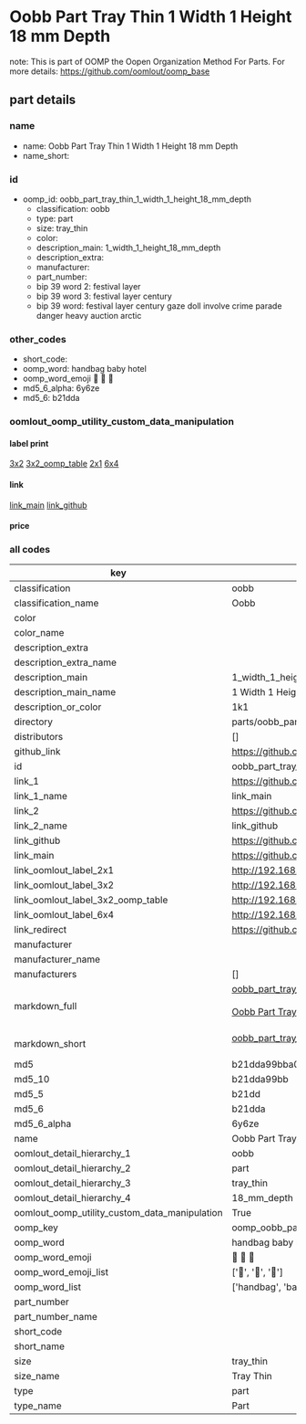 # Oobb Part Tray Thin 1 Width 1 Height 18 mm Depth  

note: This is part of OOMP the Oopen Organization Method For Parts. For more details: https://github.com/oomlout/oomp_base

##  part details
  







### name
* name: Oobb Part Tray Thin 1 Width 1 Height 18 mm Depth
* name_short: 
### id
* oomp_id: oobb_part_tray_thin_1_width_1_height_18_mm_depth
  * classification: oobb
  * type: part
  * size: tray_thin
  * color: 
  * description_main: 1_width_1_height_18_mm_depth
  * description_extra: 
  * manufacturer: 
  * part_number: 
  * bip 39 word 2: festival layer
  * bip 39 word 3: festival layer century
  * bip 39 word: festival layer century gaze doll involve crime parade danger heavy auction arctic

### other_codes
* short_code: 
* oomp_word: handbag baby hotel
* oomp_word_emoji :handbag: :baby: :hotel:
* md5_6_alpha: 6y6ze
* md5_6: b21dda






### oomlout_oomp_utility_custom_data_manipulation
#### label print
[3x2](http://192.168.1.245:1112/?label=oomp%206y6ze)
[3x2_oomp_table](http://192.168.1.108:1112/?label=oomp%206y6ze)
[2x1](http://192.168.1.242:1112/?label=oomp%206y6ze)
[6x4](http://192.168.1.55:1112/?label=oomp%206y6ze)    

#### link

[link_main](https://github.com/oomlout/oomlout_oomp_version_1_messy/tree/main/parts/oobb_part_tray_thin_1_width_1_height_18_mm_depth) [link_github](https://github.com/oomlout/oomlout_oomp_version_1_messy/tree/main/parts/oobb_part_tray_thin_1_width_1_height_18_mm_depth)                             

#### price







### all codes 
| key | value |  
| --- | --- |  
| classification | oobb |  
| classification_name | Oobb |  
| color |  |  
| color_name |  |  
| description_extra |  |  
| description_extra_name |  |  
| description_main | 1_width_1_height_18_mm_depth |  
| description_main_name | 1 Width 1 Height 18 mm Depth |  
| description_or_color | 1k1 |  
| directory | parts/oobb_part_tray_thin_1_width_1_height_18_mm_depth |  
| distributors | [] |  
| github_link | https://github.com/oomlout/oomlout_oomp_part_src/tree/main/parts/oobb_part_tray_thin_1_width_1_height_18_mm_depth |  
| id | oobb_part_tray_thin_1_width_1_height_18_mm_depth |  
| link_1 | https://github.com/oomlout/oomlout_oomp_version_1_messy/tree/main/parts/oobb_part_tray_thin_1_width_1_height_18_mm_depth |  
| link_1_name | link_main |  
| link_2 | https://github.com/oomlout/oomlout_oomp_version_1_messy/tree/main/parts/oobb_part_tray_thin_1_width_1_height_18_mm_depth |  
| link_2_name | link_github |  
| link_github | https://github.com/oomlout/oomlout_oomp_version_1_messy/tree/main/parts/oobb_part_tray_thin_1_width_1_height_18_mm_depth |  
| link_main | https://github.com/oomlout/oomlout_oomp_version_1_messy/tree/main/parts/oobb_part_tray_thin_1_width_1_height_18_mm_depth |  
| link_oomlout_label_2x1 | http://192.168.1.242:1112/?label=oomp%206y6ze |  
| link_oomlout_label_3x2 | http://192.168.1.245:1112/?label=oomp%206y6ze |  
| link_oomlout_label_3x2_oomp_table | http://192.168.1.108:1112/?label=oomp%206y6ze |  
| link_oomlout_label_6x4 | http://192.168.1.55:1112/?label=oomp%206y6ze |  
| link_redirect | https://github.com/oomlout/oomlout_oomp_version_1_messy/tree/main/parts/oobb_part_tray_thin_1_width_1_height_18_mm_depth |  
| manufacturer |  |  
| manufacturer_name |  |  
| manufacturers | [] |  
| markdown_full | [oobb_part_tray_thin_1_width_1_height_18_mm_depth](none)<br>[](none)<br>[Oobb Part Tray Thin 1 Width 1 Height 18 Mm Depth](none)<br><br> |  
| markdown_short | [oobb_part_tray_thin_1_width_1_height_18_mm_depth](none)<br><br> |  
| md5 | b21dda99bba00671d8a0560a4adf92a9 |  
| md5_10 | b21dda99bb |  
| md5_5 | b21dd |  
| md5_6 | b21dda |  
| md5_6_alpha | 6y6ze |  
| name | Oobb Part Tray Thin 1 Width 1 Height 18 mm Depth |  
| oomlout_detail_hierarchy_1 | oobb |  
| oomlout_detail_hierarchy_2 | part |  
| oomlout_detail_hierarchy_3 | tray_thin |  
| oomlout_detail_hierarchy_4 | 18_mm_depth |  
| oomlout_oomp_utility_custom_data_manipulation | True |  
| oomp_key | oomp_oobb_part_tray_thin_1_width_1_height_18_mm_depth |  
| oomp_word | handbag baby hotel |  
| oomp_word_emoji | :handbag: :baby: :hotel: |  
| oomp_word_emoji_list | [':handbag:', ':baby:', ':hotel:'] |  
| oomp_word_list | ['handbag', 'baby', 'hotel'] |  
| part_number |  |  
| part_number_name |  |  
| short_code |  |  
| short_name |  |  
| size | tray_thin |  
| size_name | Tray Thin |  
| type | part |  
| type_name | Part |  
